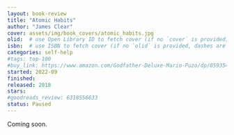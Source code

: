 ```yaml
---
layout: book-review
title: "Atomic Habits"
author: "James Clear"
cover: assets/img/book_covers/atomic_habits.jpg
olid:  # use Open Library ID to fetch cover (if no `cover` is provided)
isbn:  # use ISBN to fetch cover (if no `olid` is provided, dashes are optional)
categories: self-help
#tags: top-100
#buy_link: https://www.amazon.com/Godfather-Deluxe-Mario-Puzo/dp/0593542592
started: 2022-09
finished: 
released: 2018
stars: 
#goodreads_review: 6318556633
status: Paused
---
```


<!-- Various kinds of status that I can assign to a book
finished - For books you've completed reading (what you're currently using)
reading - For books you're currently reading
queued - For books next in your reading list
interested - For books you're interested in but not committed to read yet
paused - For books you started but temporarily stopped reading
abandoned - For books you started but decided not to finish
reread - For books you're reading again -->

Coming soon.